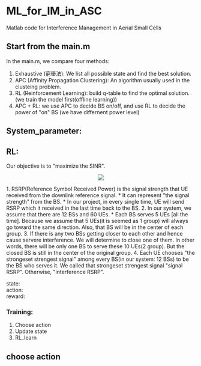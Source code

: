 # ML_for_IM_in_ASC
Matlab code for Interference Management in Aerial Small Cells

## Start from the main.m
In the main.m, we compare four methods: 
1. Exhaustive (窮舉法): We list all possible state and find the best solution. 
2. APC (Affinity Propagation Clustering): An algorithm usually used in the clusteing problem. 
3. RL (Reinforcement Learning): build q-table to find the optimal solution. (we train the model first(offline learning)) 
4. APC + RL: we use APC to decide BS on/off, and use RL to decide the power of "on" BS (we have differnent power level) 

## System_parameter: 

## RL: 
Our objective is to "maximize the SINR".  

<p align="center">
  <img src="http://latex.codecogs.com/gif.latex? SINR = \frac{signalRSRP}{interferenceRSRP + Noise}" />
</p>  
1. RSRP(Reference Symbol Received Power) is the signal strength that UE received from the downlink reference signal.  
  * It can represent "the signal strength" from the BS.   
  * In our project, in every single time, UE will send RSRP which it received in the last time back to the BS.    
2. In our system, we assume that there are 12 BSs and 60 UEs.  
  * Each BS serves 5 UEs [all the time]. Because we assume that 5 UEs(it is seemed as 1 group) will always go toward the same direction. Also, that BS will be in the center of each group.  
3. If there is any two BSs getting closer to each other and hence cause servere interference. We will determine to close one of them. In other words, there will be only one BS to serve these 10 UEs(2 group). But the closed BS is still in the center of the original group.  
4. Each UE chooses "the strongeset strengest signal" among every BS(in our system: 12 BSs) to be the BS who serves it.  
We called that strongeset strengest signal "signal RSRP". Otherwise, "interference RSRP".  




state:   
action:  
reward:  
 
### Training: 
1. Choose action 
2. Update state 
3. RL_learn

 
## choose action 
